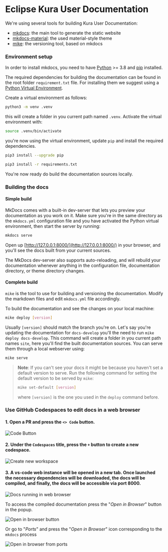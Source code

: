 # Eclipse Kura User Documentation

We're using several tools for building Kura User Documentation:
- [mkdocs](https://www.mkdocs.org/): the main tool to generate the static website
- [mkdocs-material](https://github.com/squidfunk/mkdocs-material): the used material-style theme
- [mike](https://github.com/jimporter/mike): the versioning tool, based on mkdocs

### Environment setup

In order to install mkdocs, you need to have [Python](https://www.python.org/) >= 3.8 and [pip](https://github.com/pypa/get-pip) installed.

The required dependencies for building the documentation can be found in the root folder `requirement.txt` file. For installing them we suggest using a [Python Virtual Environment](https://docs.python.org/3/library/venv.html).

Create a virtual environment as follows:

```bash
python3 -m venv .venv
```

this will create a folder in you current path named `.venv`. Activate the virtual environment with:

```bash
source .venv/bin/activate
```

you're now using the virtual environment, update `pip` and install the required dependencies.

```bash
pip3 install --upgrade pip
```

```bash
pip3 install -r requirements.txt
```

You're now ready do build the documentation sources locally.

### Building the docs

#### Simple build

MkDocs comes with a built-in dev-server that lets you preview your documentation as you work on it. Make sure you're in the same directory as the `mkdocs.yml` configuration file and you have activated the Python virtual environment, then start the server by running:

```bash
mkdocs serve
```

Open up [http://127.0.0.1:8000/](http://127.0.0.1:8000/) in your browser, and you'll see the docs built from your current sources.

The MkDocs dev-server also supports auto-reloading, and will rebuild your documentation whenever anything in the configuration file, documentation directory, or theme directory changes.

#### Complete build

`mike` is the tool to use for building and versioning the documentation. Modify the markdown files and edit `mkdocs.yml` file accordingly.

To build the documentation and see the changes on your local machine:

```bash
mike deploy [version]
```

Usually `[version]` should match the branch you're on. Let's say you're updating the documentation for `docs-develop` you'll the need to run `mike deploy docs-develop`. This command will create a folder in you current path names `site`, here you'll find the built documentation sources. You can serve them through a local webserver using:

```bash
mike serve
```

> **Note**: If you can't see your docs it might be because you haven't set a default version to serve. Run the following command for setting the default version to be served by `mike`:
> ```bash
> mike set-default [version]
> ```
> where `[version]` is the one you used in the `deploy` command before.

### Use GitHub Codespaces to edit docs in a web browser

#### 1. Open a PR and press the `<> Code` button.

 ![Code Button](https://github.com/GregoryIvo/kura/assets/29900100/300efa50-00e7-44ec-bb49-c37f68002d91)
 
#### 2. Under the `Codespaces` title, press the  `+`  button to create a new codespace.

![Create new workspace](https://github.com/GregoryIvo/kura/assets/29900100/836978a0-1b3a-4bc2-9b83-dab01b524b87)

#### 3. A vs-code web instance will be opened in a new tab. Once launched the necessary dependencies will be downloaded, the docs will be compiled, and finally, the docs will be accessible via port 8000.

![Docs running in web browser](https://github.com/GregoryIvo/kura/assets/29900100/4c4276db-0466-4703-b485-6d653020c09d)

To access the compiled documentation press the "_Open in Browser_" button in the popup.

![Open in browser button](https://github.com/GregoryIvo/kura/assets/22748355/227b5089-717f-42ac-b67f-00f54c6ab50d)

Or go to "_Ports_" and press the "_Open in Browser_" icon corresponding to the `mkdocs` process

![Open in browser from ports](https://github.com/GregoryIvo/kura/assets/22748355/bf14f656-5fa4-4eaf-90d6-341e7374dfae)
